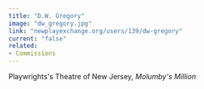 ```yaml
---
title: "D.W. Gregory"
image: "dw_gregory.jpg"
link: "newplayexchange.org/users/139/dw-gregory"
current: "false"
related:
- Commissions
---
```


Playwrights's Theatre of New Jersey, *Molumby's Million*
